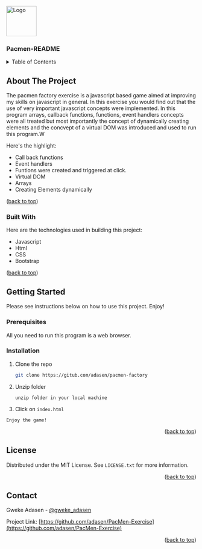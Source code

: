 <div id="top"></div>






<!-- PROJECT LOGO -->
<br />
<div align="left">
  <a href="https://github.com/adasen">
    <img src="images/logo.png" alt="Logo" width="80" height="80">
  </a>

  <h3 align="left">Pacmen-README</h3>

  



<!-- TABLE OF CONTENTS -->
<details>
  <summary>Table of Contents</summary>
  <ol>
    <li>
      <a href="#about-the-project">About The Project</a>
      <ul>
        <li><a href="#built-with">Built With</a></li>
      </ul>
    </li>
    <li>
      <a href="#getting-started">Getting Started</a>
    
    </li>
   
  
  </ol>
</details>



<!-- ABOUT THE PROJECT -->
## About The Project



The pacmen factory exercise is a javascript based game aimed at improving my skills on javascript in general. In this exercise you would find out that the use of very important javascript concepts were implemented.  In this program arrays, callback functions, functions, event handlers concepts were all treated but most importantly the concept of dynamically creating elements and the concvept of a virtual DOM was introduced and used to run this program.W

Here's the highlight:
* Call back functions
* Event handlers
* Funtions were created and triggered at click.
* Virtual DOM
* Arrays
* Creating Elements dynamically
  

<p align="left">(<a href="#top">back to top</a>)</p>



### Built With

Here are the technologies used in building this project:

* Javascript
* Html
* CSS
* Bootstrap


<p align="left">(<a href="#top">back to top</a>)</p>



<!-- GETTING STARTED -->
## Getting Started

Please see instructions below on how to use this project. Enjoy!

### Prerequisites

All you need to run this program is a web browser.


### Installation

1. Clone the repo
   ```sh
   git clone https://gitub.com/adasen/pacmen-factory
   ```
3. Unzip  folder
   ```
   unzip folder in your local machine
   ```
4.  Click on `index.html`
   ```
   Enjoy the game!
   ```

<p align="right">(<a href="#top">back to top</a>)</p>





<!-- LICENSE -->
## License

Distributed under the MIT License. See `LICENSE.txt` for more information.

<p align="right">(<a href="#top">back to top</a>)</p>



<!-- CONTACT -->
## Contact

Gweke Adasen - [@gweke_adasen](https://twitter.com/adasen)

Project Link: [https://github.com/adasen/PacMen-Exercise](https://github.com/adasen/PacMen-Exercise)

<p align="right">(<a href="#top">back to top</a>)</p>



